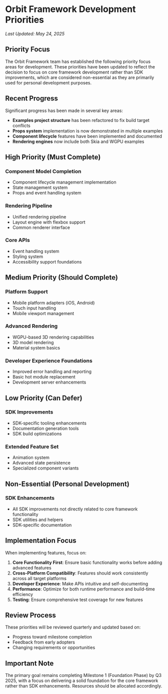 # Orbit Framework Development Priorities

*Last Updated: May 24, 2025*

## Priority Focus

The Orbit Framework team has established the following priority focus areas for development. These priorities have been updated to reflect the decision to focus on core framework development rather than SDK improvements, which are considered non-essential as they are primarily used for personal development purposes.

## Recent Progress

Significant progress has been made in several key areas:

- **Examples project structure** has been refactored to fix build target conflicts
- **Props system** implementation is now demonstrated in multiple examples
- **Component lifecycle** features have been implemented and documented
- **Rendering engines** now include both Skia and WGPU examples

## High Priority (Must Complete)

### Component Model Completion
- Component lifecycle management implementation
- State management system
- Props and event handling system

### Rendering Pipeline
- Unified rendering pipeline
- Layout engine with flexbox support
- Common renderer interface

### Core APIs
- Event handling system
- Styling system
- Accessibility support foundations

## Medium Priority (Should Complete)

### Platform Support
- Mobile platform adapters (iOS, Android)
- Touch input handling
- Mobile viewport management

### Advanced Rendering
- WGPU-based 3D rendering capabilities
- 3D model rendering
- Material system basics

### Developer Experience Foundations
- Improved error handling and reporting
- Basic hot module replacement
- Development server enhancements

## Low Priority (Can Defer)

### SDK Improvements
- SDK-specific tooling enhancements
- Documentation generation tools
- SDK build optimizations

### Extended Feature Set
- Animation system
- Advanced state persistence
- Specialized component variants

## Non-Essential (Personal Development)

### SDK Enhancements
- All SDK improvements not directly related to core framework functionality
- SDK utilities and helpers
- SDK-specific documentation

## Implementation Focus

When implementing features, focus on:

1. **Core Functionality First**: Ensure basic functionality works before adding advanced features
2. **Cross-Platform Compatibility**: Features should work consistently across all target platforms
3. **Developer Experience**: Make APIs intuitive and self-documenting
4. **Performance**: Optimize for both runtime performance and build-time efficiency
5. **Testing**: Ensure comprehensive test coverage for new features

## Review Process

These priorities will be reviewed quarterly and updated based on:
- Progress toward milestone completion
- Feedback from early adopters
- Changing requirements or opportunities

## Important Note

The primary goal remains completing Milestone 1 (Foundation Phase) by Q3 2025, with a focus on delivering a solid foundation for the core framework rather than SDK enhancements. Resources should be allocated accordingly.
